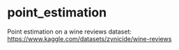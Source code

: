 # point_estimation
Point estimation on a wine reviews dataset: https://www.kaggle.com/datasets/zynicide/wine-reviews
